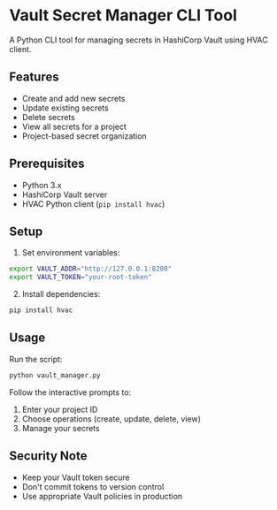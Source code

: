 # Vault Secret Manager CLI Tool

A Python CLI tool for managing secrets in HashiCorp Vault using HVAC client.

## Features

- Create and add new secrets
- Update existing secrets
- Delete secrets
- View all secrets for a project
- Project-based secret organization

## Prerequisites

- Python 3.x
- HashiCorp Vault server
- HVAC Python client (`pip install hvac`)

## Setup

1. Set environment variables:
```bash
export VAULT_ADDR="http://127.0.0.1:8200"
export VAULT_TOKEN="your-root-token"
```

2. Install dependencies:
```bash
pip install hvac
```

## Usage

Run the script:
```bash
python vault_manager.py
```

Follow the interactive prompts to:
1. Enter your project ID
2. Choose operations (create, update, delete, view)
3. Manage your secrets

## Security Note

- Keep your Vault token secure
- Don't commit tokens to version control
- Use appropriate Vault policies in production